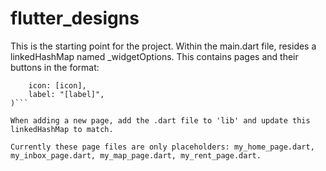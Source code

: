 # flutter_designs

This is the starting point for the project. Within the main.dart file, resides a linkedHashMap named _widgetOptions. This contains pages and their buttons in the format:

```const [page]: const BottomNavigationBarItem(
    icon: [icon],
    label: "[label]",
)```

When adding a new page, add the .dart file to 'lib' and update this linkedHashMap to match.

Currently these page files are only placeholders: my_home_page.dart, my_inbox_page.dart, my_map_page.dart, my_rent_page.dart.
